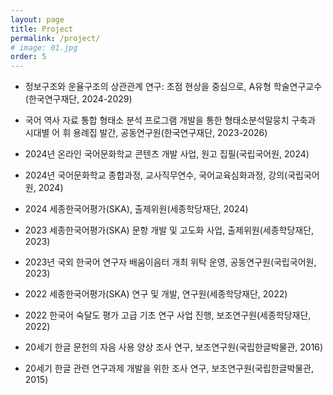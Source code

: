 ```yaml
---
layout: page
title: Project
permalink: /project/
# image: 01.jpg
order: 5
---
```


* 정보구조와 운율구조의 상관관계 연구: 초점 현상을 중심으로, A유형 학술연구교수(한국연구재단, 2024-2029)

* 국어 역사 자료 통합 형태소 분석 프로그램 개발을 통한 형태소분석말뭉치 구축과 시대별 어
휘 용례집 발간, 공동연구원(한국연구재단, 2023-2026)

* 2024년 온라인 국어문화학교 콘텐츠 개발 사업, 원고 집필(국립국어원, 2024)

* 2024년 국어문화학교 종합과정, 교사직무연수, 국어교육심화과정, 강의(국립국어원, 2024)

* 2024 세종한국어평가(SKA), 출제위원(세종학당재단, 2024)

* 2023 세종한국어평가(SKA) 문항 개발 및 고도화 사업, 출제위원(세종학당재단, 2023)

* 2023년 국외 한국어 연구자 배움이음터 개최 위탁 운영, 공동연구원(국립국어원, 2023)

* 2022 세종한국어평가(SKA) 연구 및 개발, 연구원(세종학당재단, 2022)

* 2022 한국어 숙달도 평가 고급 기초 연구 사업 진행, 보조연구원(세종학당재단, 2022)

* 20세기 한글 문헌의 자음 사용 양상 조사 연구, 보조연구원(국립한글박물관, 2016)

* 20세기 한글 관련 연구과제 개발을 위한 조사 연구, 보조연구원(국립한글박물관, 2015)
